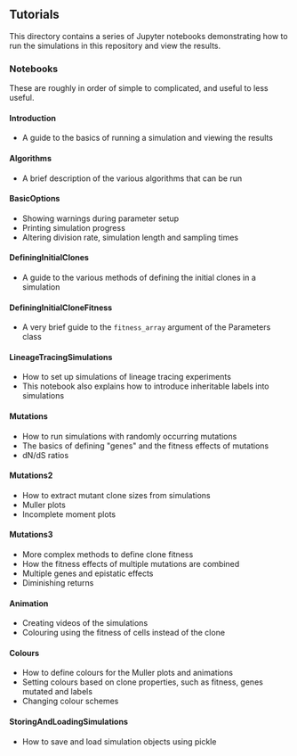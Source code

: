 ## Tutorials

This directory contains a series of Jupyter notebooks demonstrating how to run
the simulations in this repository and view the results.

### Notebooks

These are roughly in order of simple to complicated, and useful to less useful.


#### Introduction
- A guide to the basics of running a simulation and viewing the results

#### Algorithms
- A brief description of the various algorithms that can be run

#### BasicOptions
- Showing warnings during parameter setup
- Printing simulation progress
- Altering division rate, simulation length and sampling times

#### DefiningInitialClones
- A guide to the various methods of defining the initial clones in a simulation

#### DefiningInitialCloneFitness
- A very brief guide to the `fitness_array` argument of the Parameters class

#### LineageTracingSimulations
- How to set up simulations of lineage tracing experiments
- This notebook also explains how to introduce inheritable labels into simulations

#### Mutations
- How to run simulations with randomly occurring mutations
- The basics of defining "genes" and the fitness effects of mutations
- dN/dS ratios

#### Mutations2
- How to extract mutant clone sizes from simulations
- Muller plots
- Incomplete moment plots

#### Mutations3
- More complex methods to define clone fitness
- How the fitness effects of multiple mutations are combined
- Multiple genes and epistatic effects
- Diminishing returns

#### Animation
- Creating videos of the simulations
- Colouring using the fitness of cells instead of the clone

#### Colours
- How to define colours for the Muller plots and animations
- Setting colours based on clone properties, such as fitness, genes mutated and labels
- Changing colour schemes

#### StoringAndLoadingSimulations
- How to save and load simulation objects using pickle




